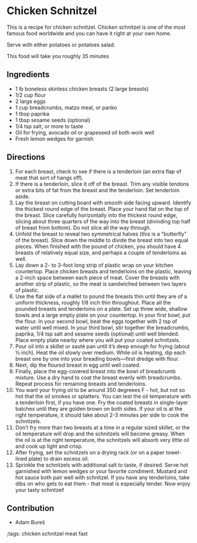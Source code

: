 # Chicken Schnitzel

This is a recipe for chicken schnitzel. Chicken schnitzel is one of the most famous food worldwide and you can have it right at your own home.

Serve with either potatoes or potatoes salad.

This food will take you roughly 35 minutes

## Ingredients

- 1 lb boneless skinless chicken breasts (2 large breasts)
- 1/2 cup flour
- 2 large eggs
- 1 cup breadcrumbs, matzo meal, or panko
- 1 tbsp paprika
- 1 tbsp sesame seeds (optional)
- 1/4 tsp salt, or more to taste
- Oil for frying, avocado oil or grapeseed oil both work well
- Fresh lemon wedges for garnish

## Directions

1. For each breast, check to see if there is a tenderloin (an extra flap of meat that sort of hangs off).
2. If there is a tenderloin, slice it off of the breast. Trim any visible tendons or extra bits of fat from the breast and the tenderloin. Set tenderloin aside.
3. Lay the breast on cutting board with smooth side facing upward. Identify the thickest round edge of the breast. Place your hand flat on the top of the breast. Slice carefully horizontally into the thickest round edge, slicing about three quarters of the way into the breast (divinding top half of breast from bottom). Do not slice all the way through.
4. Unfold the breast to reveal two symmetrical halves (this is a "butterfly" of the breast). Slice down the middle to divide the breast into two equal pieces. When finished with the pound of chicken, you should have 4 breasts of relatively equal size, and perhaps a couple of tenderloins as well.
5. Lay down a 2- to 3-foot long strip of plastic wrap on your kitchen countertop. Place chicken breasts and tenderloins on the plastic, leaving a 2-inch space between each piece of meat. Cover the breasts with another strip of plastic, so the meat is sandwiched between two layers of plastic.
6. Use the flat side of a mallet to pound the breasts thin until they are of a uniform thickness, roughly 1/8 inch thin throughout.
Place all the pounded breasts and tenderloins on a plate. Set up three wide, shallow bowls and a large empty plate on your countertop. In your first bowl, put the flour. In your second bowl, beat the eggs together with 2 tsp of water until well mixed. In your third bowl, stir together the breadcrumbs, paprika, 1/4 tsp salt and sesame seeds (optional) until well blended. Place empty plate nearby where you will put your coated schnitzels.
7. Pour oil into a skillet or sauté pan until it’s deep enough for frying (about ½ inch). Heat the oil slowly over medium. While oil is heating, dip each breast one by one into your breading bowls—first dredge with flour.
8. Next, dip the floured breast in egg until well coated.
9. Finally, place the egg-covered breast into the bowl of breadcrumb mixture. Use a dry hand to coat the breast evenly with breadcrumbs. Repeat process for remaining breasts and tenderloins.
10. You want your frying oil to be around 350 degreees F - hot, but not so hot that the oil smokes or splatters. You can test the oil temperature with a tenderloin first, if you have one. Fry the coated breasts in single-layer batches until they are golden brown on both sides. If your oil is at the right temperature, it should take about 2-3 minutes per side to cook the schnitzels.
11. Don’t fry more than two breasts at a time in a regular sized skillet, or the oil temperature will drop and the schnitzels will become greasy. When the oil is at the right temperature, the schnitzels will absorb very little oil and cook up light and crisp.
12. After frying, set the schnitzels on a drying rack (or on a paper towel-lined plate) to drain excess oil.
13. Sprinkle the schnitzels with additional salt to taste, if desired. Serve hot garnished with lemon wedges or your favorite condiment. Mustard and hot sauce both pair well with schnitzel. If you have any tenderloins, take dibs on who gets to eat them - that meat is especially tender. Now enjoy your tasty schintzel!

## Contribution

- Adam Bureš

;tags: chicken schnitzel meat fast
